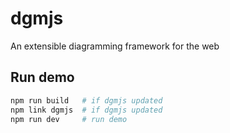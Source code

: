 # dgmjs

An extensible diagramming framework for the web

## Run demo

```sh
npm run build   # if dgmjs updated
npm link dgmjs  # if dgmjs updated
npm run dev     # run demo
```

